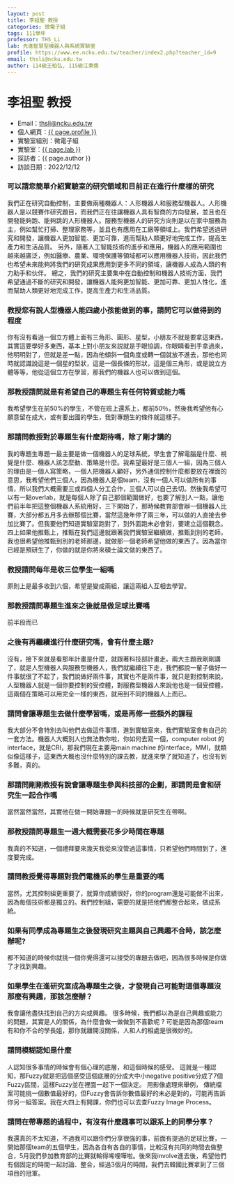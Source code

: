 ```yaml
---
layout: post
title: 李祖聖 教授
categories: 微電子組
tags: 111學年
professor: THS_Li
lab: 先進智慧型機器人與系統實驗室
profile: https://www.ee.ncku.edu.tw/teacher/index2.php?teacher_id=9
email: thsli@ncku.edu.tw
author: 114級王柏弘, 115級江秉儒
---
```


# 李祖聖 教授

- Email：thsli@ncku.edu.tw
- 個人網頁：[{{ page.profile }}](https://www.ee.ncku.edu.tw/teacher/index2.php?teacher_id=9)
- 實驗室組別：微電子組
- 實驗室：[{{ page.lab }}]([https://www.ee.ncku.edu.tw/teacher/index2.php?teacher_id=11](http://www.airobotslab.com.tw/))
- 採訪者：{{ page.author }}
- 訪談日期：2022/12/12

### 可以請您簡單介紹實驗室的研究領域和目前正在進行什麼樣的研究

我們正在研究自動控制，主要做兩種機器人：人形機器人和服務型機器人。人形機器人是以競賽作研究題目，而我們正在往讓機器人具有智商的方向發展，並且也在開發能夠跑、能夠跳的人形機器人。服務型機器人的研究方向則是以在家中服務為主，例如幫忙打掃、整理家務等，並且也有應用在工廠等領域上。我們希望透過研究和開發，讓機器人更加智能、更加可靠，進而幫助人類更好地完成工作，提高生產力和生活品質。
另外，隨著人工智能技術的進步和應用，機器人的應用範圍也越來越廣泛，例如醫療、農業、環境保護等領域都可以應用機器人技術，因此我們也希望未來能夠將我們的研究成果應用到更多不同的領域，讓機器人成為人類的有力助手和伙伴。
總之，我們的研究主要集中在自動控制和機器人技術方面，我們希望通過不斷的研究和開發，讓機器人能夠更加智能、更加可靠、更加人性化，進而幫助人類更好地完成工作，提高生產力和生活品質。

### 教授您有說人型機器人能四歲小孩能做到的事，請問它可以做得到的程度

你有沒有看過一個立方體上面有三角形、圓形、星型，小朋友不就是要拿這東西，其實這要學好多東西，基本上對小朋友來説就是手眼協調，你眼睛看到手拿過來，他明明對了，但就是差一點，因為他傾斜一個角度或轉一個就放不進去，那他也同時就認識說這是一個星的型狀，這是一個長條的形狀，這是個三角形，或是說立方體等等，他從這個立方在學習，那我們的機器人也可以做到這個。

### 那教授請問就是有希望自己的專題生有任何特質或能力嗎

我希望學生在前50%的學生，不管在班上還系上，都前50％，然後我希望他有心願意留在成大，或有要出國的學生，我對專題生的條件就這樣子。

### 那請問教授對於專題生有什麼期待嗎，除了剛才講的

我的專題生專題一最主要是做一個機器人的足球系統，學生會了解電腦是什麼、視覺是什麼、機器人該怎麼動、策略是什麼。我希望最好是三個人一組，因為三個人的理由是一個人寫策略，一個人把機器人顧好，另外通信控制什麼都要放在裡面的意思，我希望他們三個人，因為機器人是個team，沒有一個人可以做所有的事情，所以我們大概需要三或四個人分工合作，三個人可以自己去切。然後我希望可以有一點overlab，就是每個人除了自己那個範圍做好，也要了解別人一點，讓他們前半年把這整個機器人系統用好，三下開始了，那時候教育部會辦一個機器人比賽，大部分都五月多去辦那個比賽，當然這幾年停了兩三年，可以做的人直接去參加比賽了。但我要他們知道實驗室跑對了，到外面跑未必會對，要建立這個觀念。四上如果他推甄上，推甄在我們這邊就跟著我們實驗室繼續做，推甄到別的老師，我也很希望他推甄到別的老師那邊，就做那一個老師希望他做的東西了。因為當你已經是預研生了，你做的就是你將來碩士論文做的東西了。

### 教授請問每年是收三位學生一組嗎

原則上是最多收到六個，希望是變成兩組，讓這兩組人互相去學習。

### 那教授請問專題生進來之後就是做足球比賽嗎

前半段而已

### 之後有再繼續進行什麼研究嗎，會有什麼主題?

沒有，接下來就是看那年計畫是什麼，就跟著科技部計畫走。兩大主題我剛剛講了，就是人型機器人與服務型機器人，我們就繼續往下走，我們都說一輩子做好一件事就很了不起了，我們說做好兩件事，其實也不是兩件事，就只是對控制來說，人型機器人就是一個你要控制的受控體，對服務型機器人來說他也是一個受控體，這兩個在策略可以用完全一樣的東西，就用到不同的機器人上而已。

### 請問會讓專題生去做什麼學習嗎，或是再修一些額外的課程

我大部分不會特別去叫他們去做這件事情，進到實驗室來，我們實驗室會有自己的一套方法。機器人大概別人也無法教你啦，你如何去寫一個，computer robot 的 interface，就是CRI，那我們現在主要用main machine 的interface，MMI，就類似像這樣子，這東西大概也沒什麼特別的課去教，就進來學了就知道了，也沒有到多難，真的。

### 那請問剛剛教授有說會讓專題生參與科技部的企劃，那請問是會和研究生一起合作嗎

當然當然當然，其實他在做一開始專題一的時候就是研究生在帶啊。

### 那教授請問專題生一週大概需要花多少時間在專題

我真的不知道，一個禮拜要來幾天我從來沒管過這事情，只希望他們時間到了，進度要完成。

### 請問教授覺得專題對我們電機系的學生是重要的嗎

當然，尤其控制組更重要了，就算你成績很好，你的program還是可能做不出來，因為每個技術都是獨立的。我們控制組，需要的就是把他們都整合起來，做成系統。

### 如果有同學成為專題生之後發現研究主題與自己興趣不合時，該怎麼辦呢?

都不知道的時候你就挑一個你覺得還可以接受的專題去做吧，因為很多時候是你做了才找到興趣。

### 如果學生在進研究室成為專題生之後，才發現自己可能對這個專題沒那麼有興趣，那該怎麼辦？
我會讓他盡快找到自己的方向或興趣。 很多時候，我們都以為是自己興趣或能力的問題，其實是人的關係，為什麼會做一做做到不喜歡呢 ? 可能是因為那個team有和你不合的學長姐，那你就離開沒關係，人和人的相處是很微妙的。

### 請問模糊認知是什麼
人認知很多事情的時候會有個心理的底層，和這個時候的感受。 這就是一種認知，那Fuzzy就是把這個感受這個底層的分成大中小negative positive分成了7個Fuzzy區間，這樣Fuzzy並在裡面一起下一個決定。 
用影像處理來舉例， 傳統檔案可能挑一個數值最好的，但Fuzzy會告訴你數值最好的未必是對的，可能再告訴你另一組答案。我在大四上有開課，你們也可以去查Fuzzy Image Process。

### 請問在帶專題的過程中，有沒有什麼趣事可以跟系上的同學分享？ 

我還真的不太知道，不過我可以跟你們分享很強的事，前面有提過的足球比賽，一開始那個team的五個學生，因為各自有各自的事情，比較沒有共同的時間去做整合，5月我們參加教育部的比賽就輸得唏哩嘩啦。後來我involve進去後，希望他們有個固定的時間一起討論、整合，經過3個月的時間，我們去韓國比賽拿到了三個項目的冠軍。

